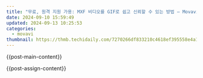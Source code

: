 ```yaml
---
title: "무료, 원격 지원 가용: MXF 비디오를 GIF로 쉽고 신뢰할 수 있는 방법 – Movavi의 최신 기술"
date: 2024-09-10 15:59:49
updated: 2024-09-13 10:25:53
categories:
  - movavi
thumbnail: https://thmb.techidaily.com/7270266df833210c4618ef395558e4a1dd14a566be785a358865debf94836fef.jpg
---
```


{{post-main-content}}

<ins class="adsbygoogle"
     style="display:block"
     data-ad-format="autorelaxed"
     data-ad-client="ca-pub-7571918770474297"
     data-ad-slot="1223367746"></ins>

{{post-assign-content}}

<ins class="adsbygoogle"
     style="display:block"
     data-ad-client="ca-pub-7571918770474297"
     data-ad-slot="8358498916"
     data-ad-format="auto"
     data-full-width-responsive="true"></ins>
